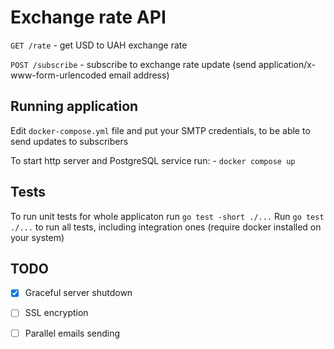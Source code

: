 # Exchange rate API

`GET /rate` - get USD to UAH exchange rate

`POST /subscribe` - subscribe to exchange rate update (send application/x-www-form-urlencoded email address)


## Running application

Edit `docker-compose.yml` file and put your SMTP credentials, to be able to send updates to subscribers

To start http server and PostgreSQL service run: - `docker compose up`

## Tests

To run unit tests for whole applicaton run `go test -short ./...`
Run `go test ./...` to run all tests, including integration ones (require docker installed on your system)

## TODO

- [x] Graceful server shutdown
- [ ] SSL encryption
- [ ] Parallel emails sending




